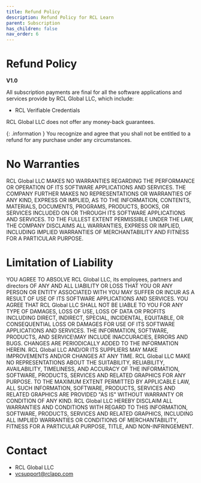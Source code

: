 ```yaml
---
title: Refund Policy
description: Refund Policy for RCL Learn
parent: Subscription
has_children: false
nav_order: 6
---
```


# Refund Policy
**V1.0**

All subscription payments are final for all the software applications and services provide by  RCL Global LLC, which include:

- RCL Verifiable Credentials

RCL Global LLC does not offer any money-back guarantees. 
 
 {: .information }
 You recognize and agree that you shall not be entitled to a refund for any purchase under any circumstances.

# No Warranties 

RCL Global LLC MAKES NO WARRANTIES REGARDING THE PERFORMANCE OR OPERATION OF ITS SOFTWARE APPLICATIONS AND SERVICES. THE COMPANY FURTHER MAKES NO REPRESENTATIONS OR WARRANTIES OF ANY KIND, EXPRESS OR IMPLIED, AS TO THE INFORMATION, CONTENTS, MATERIALS, DOCUMENTS, PROGRAMS, PRODUCTS, BOOKS, OR SERVICES INCLUDED ON OR THROUGH ITS SOFTWARE APPLICATIONS AND SERVICES. TO THE FULLEST EXTENT PERMISSIBLE UNDER THE LAW, THE COMPANY DISCLAIMS ALL WARRANTIES, EXPRESS OR IMPLIED, INCLUDING IMPLIED WARRANTIES OF MERCHANTABILITY AND FITNESS FOR A PARTICULAR PURPOSE. 

# Limitation of Liability 

YOU AGREE TO ABSOLVE RCL Global LLC, its employees, partners and directors OF ANY AND ALL LIABILITY OR LOSS THAT YOU OR ANY PERSON OR ENTITY ASSOCIATED WITH YOU MAY SUFFER OR INCUR AS A RESULT OF USE OF ITS SOFTWARE APPLICATIONS AND SERVICES. YOU AGREE THAT RCL Global LLC SHALL NOT BE LIABLE TO YOU FOR ANY TYPE OF DAMAGES, LOSS OF USE, LOSS OF DATA OR PROFITS INCLUDING DIRECT, INDIRECT, SPECIAL, INCIDENTAL, EQUITABLE, OR CONSEQUENTIAL LOSS  OR DAMAGES FOR USE OF ITS SOFTWARE APPLICATIONS AND SERVICES. THE INFORMATION, SOFTWARE, PRODUCTS, AND SERVICE\MAY INCLUDE INACCURACIES, ERRORS AND BUGS. CHANGES ARE PERIODICALLY ADDED TO THE INFORMATION HEREIN. RCL Global LLC AND/OR ITS SUPPLIERS MAY MAKE IMPROVEMENTS AND/OR CHANGES AT ANY TIME. RCL Global LLC MAKE NO REPRESENTATIONS ABOUT THE SUITABILITY, RELIABILITY, AVAILABILITY, TIMELINESS, AND ACCURACY OF THE INFORMATION, SOFTWARE, PRODUCTS, SERVICES AND RELATED GRAPHICS FOR ANY PURPOSE. TO THE MAXIMUM EXTENT PERMITTED BY APPLICABLE LAW, ALL SUCH INFORMATION, SOFTWARE, PRODUCTS, SERVICES AND RELATED GRAPHICS ARE PROVIDED "AS IS" WITHOUT WARRANTY OR CONDITION OF ANY KIND. RCL Global LLC HEREBY DISCLAIM ALL WARRANTIES AND CONDITIONS WITH REGARD TO THIS INFORMATION, SOFTWARE, PRODUCTS, SERVICES AND RELATED GRAPHICS, INCLUDING ALL IMPLIED WARRANTIES OR CONDITIONS OF MERCHANTABILITY, FITNESS FOR A PARTICULAR PURPOSE, TITLE, AND NON-INFRINGEMENT. 

# Contact

- RCL Global LLC
- vcsupport@rclapp.com